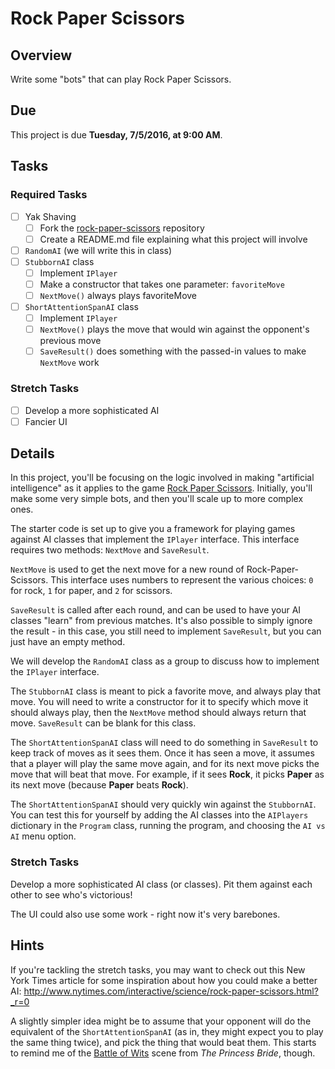 # Rock Paper Scissors

## Overview

Write some "bots" that can play Rock Paper Scissors.

## Due

This project is due **Tuesday, 7/5/2016, at 9:00 AM**.

## Tasks

### Required Tasks

- [ ] Yak Shaving
  - [ ] Fork the [rock-paper-scissors](https://github.com/wcci-summer-2016/rock-paper-scissors) repository
  - [ ] Create a README.md file explaining what this project will involve
- [ ] `RandomAI` (we will write this in class)
- [ ] `StubbornAI` class
  - [ ] Implement `IPlayer`
  - [ ] Make a constructor that takes one parameter: `favoriteMove`
  - [ ] `NextMove()` always plays favoriteMove
- [ ] `ShortAttentionSpanAI` class
  - [ ] Implement `IPlayer`
  - [ ] `NextMove()` plays the move that would win against the opponent's previous move
  - [ ] `SaveResult()` does something with the passed-in values to make `NextMove` work

### Stretch Tasks

- [ ] Develop a more sophisticated AI
- [ ] Fancier UI

## Details

In this project, you'll be focusing on the logic involved in making "artificial intelligence" as it applies to the game [Rock Paper Scissors](https://en.wikipedia.org/wiki/Rock-paper-scissors). Initially, you'll make some very simple bots, and then you'll scale up to more complex ones.

The starter code is set up to give you a framework for playing games against AI classes that implement the `IPlayer` interface. This interface requires two methods: `NextMove` and `SaveResult`.

`NextMove` is used to get the next move for a new round of Rock-Paper-Scissors. This interface uses numbers to represent the various choices: `0` for rock, `1` for paper, and `2` for scissors.

`SaveResult` is called after each round, and can be used to have your AI classes "learn" from previous matches. It's also possible to simply ignore the result - in this case, you still need to implement `SaveResult`, but you can just have an empty method.

We will develop the `RandomAI` class as a group to discuss how to implement the `IPlayer` interface.

The `StubbornAI` class is meant to pick a favorite move, and always play that move. You will need to write a constructor for it to specify which move it should always play, then the `NextMove` method should always return that move. `SaveResult` can be blank for this class.

The `ShortAttentionSpanAI` class will need to do something in `SaveResult` to keep track of moves as it sees them. Once it has seen a move, it assumes that a player will play the same move again, and for its next move picks the move that will beat that move. For example, if it sees **Rock**, it picks **Paper** as its next move (because **Paper** beats **Rock**).

The `ShortAttentionSpanAI` should very quickly win against the `StubbornAI`. You can test this for yourself by adding the AI classes into the `AIPlayers` dictionary in the `Program` class, running the program, and choosing the `AI vs AI` menu option.


### Stretch Tasks

Develop a more sophisticated AI class (or classes). Pit them against each other to see who's victorious!

The UI could also use some work - right now it's very barebones.

## Hints

If you're tackling the stretch tasks, you may want to check out this New York Times article for some inspiration about how you could make a better AI:
http://www.nytimes.com/interactive/science/rock-paper-scissors.html?_r=0

A slightly simpler idea might be to assume that your opponent will do the equivalent of the `ShortAttentionSpanAI` (as in, they might expect you to play the same thing twice), and pick the thing that would beat them. This starts to remind me of the [Battle of Wits](https://www.youtube.com/watch?v=i6TQ7ljcsjk) scene from _The Princess Bride_, though.
